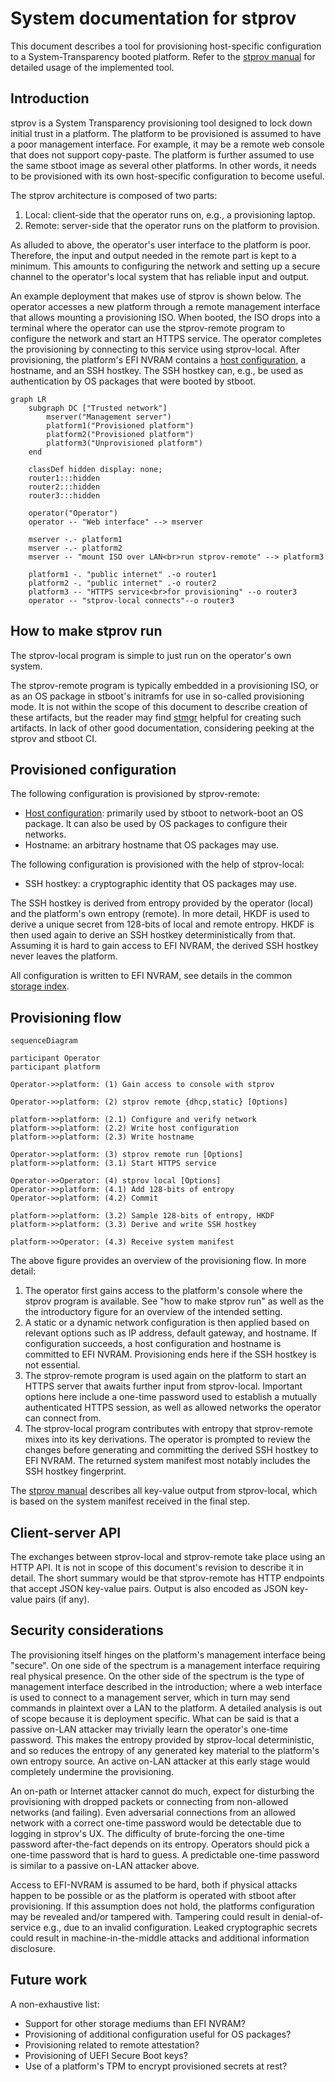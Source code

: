 # System documentation for stprov

This document describes a tool for provisioning host-specific configuration to a
System-Transparency booted platform.  Refer to the [stprov
manual](./stprov-manual) for detailed usage of the implemented tool.

## Introduction

stprov is a System Transparency provisioning tool designed to lock down initial
trust in a platform.  The platform to be provisioned is assumed to have a poor
management interface.  For example, it may be a remote web console that does not
support copy-paste.  The platform is further assumed to use the same stboot
image as several other platforms.  In other words, it needs to be provisioned
with its own host-specific configuration to become useful.

The stprov architecture is composed of two parts:

  1. Local: client-side that the operator runs on, e.g., a provisioning laptop.
  2. Remote: server-side that the operator runs on the platform to provision.

As alluded to above, the operator's user interface to the platform is poor.
Therefore, the input and output needed in the remote part is kept to a minimum.
This amounts to configuring the network and setting up a secure channel to the
operator's local system that has reliable input and output.

An example deployment that makes use of stprov is shown below.  The operator
accesses a new platform through a remote management interface that allows
mounting a provisioning ISO.  When booted, the ISO drops into a terminal where
the operator can use the stprov-remote program to configure the network and
start an HTTPS service.  The operator completes the provisioning by connecting to
this service using stprov-local.  After provisioning, the platform's EFI NVRAM
contains a [host configuration](), a hostname, and an SSH hostkey.  The SSH
hostkey can, e.g., be used as authentication by OS packages that were booted by
stboot.

```mermaid
graph LR
    subgraph DC ["Trusted network"]
        mserver("Management server")
        platform1("Provisioned platform")
        platform2("Provisioned platform")
        platform3("Unprovisioned platform")
    end

    classDef hidden display: none;
	router1:::hidden
	router2:::hidden
	router3:::hidden

    operator("Operator")
    operator -- "Web interface" --> mserver

    mserver -.- platform1
    mserver -.- platform2
    mserver -- "mount ISO over LAN<br>run stprov-remote" --> platform3

    platform1 -. "public internet" .-o router1
    platform2 -. "public internet" .-o router2
    platform3 -- "HTTPS service<br>for provisioning" --o router3
    operator -- "stprov-local connects"--o router3
```

## How to make stprov run

The stprov-local program is simple to just run on the operator's own system.

The stprov-remote program is typically embedded in a provisioning ISO, or as an
OS package in stboot's initramfs for use in so-called provisioning mode.  It is
not within the scope of this document to describe creation of these artifacts,
but the reader may find [stmgr]() helpful for creating such artifacts.  In lack
of other good documentation, considering peeking at the stprov and stboot CI.

## Provisioned configuration

The following configuration is provisioned by stprov-remote:

  - [Host configuration](): primarily used by stboot to network-boot an OS
    package.  It can also be used by OS packages to configure their networks.
  - Hostname: an arbitrary hostname that OS packages may use.

The following configuration is provisioned with the help of stprov-local:

  - SSH hostkey: a cryptographic identity that OS packages may use.

The SSH hostkey is derived from entropy provided by the operator (local) and the
platform's own entropy (remote).  In more detail, HKDF is used to derive a
unique secret from 128-bits of local and remote entropy.  HKDF is then used
again to derive an SSH hostkey deterministically from that.  Assuming it is hard
to gain access to EFI NVRAM, the derived SSH hostkey never leaves the platform.

All configuration is written to EFI NVRAM, see details in the common [storage
index]().

## Provisioning flow
```mermaid
sequenceDiagram

participant Operator
participant platform

Operator->>platform: (1) Gain access to console with stprov

Operator->>platform: (2) stprov remote {dhcp,static} [Options]

platform->>platform: (2.1) Configure and verify network
platform->>platform: (2.2) Write host configuration
platform->>platform: (2.3) Write hostname

Operator->>platform: (3) stprov remote run [Options]
platform->>platform: (3.1) Start HTTPS service

Operator->>Operator: (4) stprov local [Options]
Operator->>platform: (4.1) Add 128-bits of entropy
Operator->>platform: (4.2) Commit

platform->>platform: (3.2) Sample 128-bits of entropy, HKDF
platform->>platform: (3.3) Derive and write SSH hostkey

platform->>Operator: (4.3) Receive system manifest
```

The above figure provides an overview of the provisioning flow.  In more detail:

  1. The operator first gains access to the platform's console where the stprov
     program is available.  See "how to make stprov run" as well as the the
     introductory figure for an overview of the intended setting.
  2. A static or a dynamic network configuration is then applied based on
     relevant options such as IP address, default gateway, and hostname.  If
     configuration succeeds, a host configuration and hostname is committed to
     EFI NVRAM.  Provisioning ends here if the SSH hostkey is not essential.
  3. The stprov-remote program is used again on the platform to start an HTTPS
     server that awaits further input from stprov-local.  Important options here
     include a one-time password used to establish a mutually authenticated
     HTTPS session, as well as allowed networks the operator can connect from.
  4. The stprov-local program contributes with entropy that stprov-remote mixes
     into its key derivations.  The operator is prompted to review the changes
     before generating and committing the derived SSH hostkey to EFI NVRAM.  The
     returned system manifest most notably includes the SSH hostkey fingerprint.

The [stprov manual](./stprov-manual) describes all key-value output from
stprov-local, which is based on the system manifest received in the final step.

## Client-server API

The exchanges between stprov-local and stprov-remote take place using an HTTP
API.  It is not in scope of this document's revision to describe it in detail.
The short summary would be that stprov-remote has HTTP endpoints that accept
JSON key-value pairs.  Output is also encoded as JSON key-value pairs (if any).

## Security considerations

The provisioning itself hinges on the platform's management interface being
"secure".  On one side of the spectrum is a management interface requiring real
physical presence.  On the other side of the spectrum is the type of management
interface described in the introduction; where a web interface is used to
connect to a management server, which in turn may send commands in plaintext
over a LAN to the platform.  A detailed analysis is out of scope because it is
deployment specific.  What can be said is that a passive on-LAN attacker may
trivially learn the operator's one-time password.  This makes the entropy
provided by stprov-local deterministic, and so reduces the entropy of any
generated key material to the platform's own entropy source.  An active on-LAN
attacker at this early stage would completely undermine the provisioning.

An on-path or Internet attacker cannot do much, expect for disturbing the
provisioning with dropped packets or connecting from non-allowed networks (and
failing).  Even adversarial connections from an allowed network with a correct
one-time password would be detectable due to logging in stprov's UX.  The
difficulty of brute-forcing the one-time password after-the-fact depends on its
entropy.  Operators should pick a one-time password that is hard to guess.  A
predictable one-time password is similar to a passive on-LAN attacker above.

Access to EFI-NVRAM is assumed to be hard, both if physical attacks happen to be
possible or as the platform is operated with stboot after provisioning.  If this
assumption does not hold, the platforms configuration may be revealed and/or
tampered with.  Tampering could result in denial-of-service e.g., due to an
invalid configuration.  Leaked cryptographic secrets could result in
machine-in-the-middle attacks and additional information disclosure.

## Future work

A non-exhaustive list:

  - Support for other storage mediums than EFI NVRAM?
  - Provisioning of additional configuration useful for OS packages?
  - Provisioning related to remote attestation?
  - Provisioning of UEFI Secure Boot keys?
  - Use of a platform's TPM to encrypt provisioned secrets at rest?
